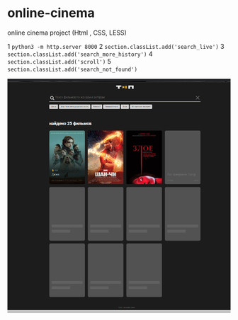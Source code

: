 # online-cinema
online cinema project (Html , CSS, LESS)

1 `python3 -m http.server 8000`
2 `section.classList.add('search_live')`
3 `section.classList.add('search_more_history')`
4 `section.classList.add('scroll')`
5 `section.classList.add('search_not_found')`

![screenshot of sample](https://github.com/VictoriaMistineva/online-cinema/blob/main/111.png)

